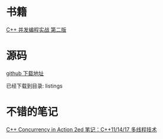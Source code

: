 # 书籍
[C++ 并发编程实战 第二版 ](https://www.bookstack.cn/read/CPP-Concurrency-In-Action-2ed-2019/README.md)

# 源码 
[github 下载地址](https://github.com/anthonywilliams/ccia_code_samples)

已经下载到目录: listings

# 不错的笔记
[C++ Concurrency in Action 2ed 笔记：C++11/14/17 多线程技术](https://github.com/downdemo/Cpp-Concurrency-in-Action-2ed)